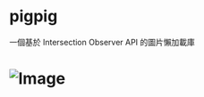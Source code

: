 # pigpig
一個基於 Intersection Observer API 的圖片懶加載庫

# <img data-pig-src="https://example.com/index.png" alt="Image">
